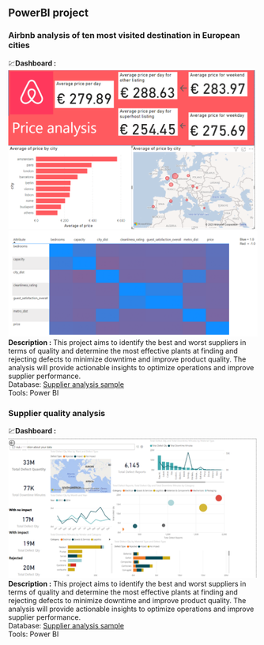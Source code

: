 ## PowerBI project

### Airbnb analysis of ten most visited destination in European cities
💹**Dashboard :** ![pic](https://github.com/chungyuenleung/MyPowerBI-milestone/blob/main/airbnb%20sample1.png)
![pic](https://github.com/chungyuenleung/MyPowerBI-milestone/blob/main/airbnb%20sample%202.png)
**Description :** This project aims to identify the best and worst suppliers in terms of quality and determine the most effective plants at finding and rejecting defects to minimize downtime and improve product quality. The analysis will provide actionable insights to optimize operations and improve supplier performance.<br>
Database: [Supplier analysis sample](https://github.com/chungyuenleung/MyPowerBI-milestone/blob/main/Supplier%20Quality%20Analysis%20Sample.xlsx) <br>
Tools: Power BI <br>

### Supplier quality analysis
💹**Dashboard :** ![pic](https://github.com/chungyuenleung/MyPowerBI-milestone/blob/main/supplier%20quality%20analysis.png)
**Description :** This project aims to identify the best and worst suppliers in terms of quality and determine the most effective plants at finding and rejecting defects to minimize downtime and improve product quality. The analysis will provide actionable insights to optimize operations and improve supplier performance.<br>
Database: [Supplier analysis sample](https://github.com/chungyuenleung/MyPowerBI-milestone/blob/main/Supplier%20Quality%20Analysis%20Sample.xlsx) <br>
Tools: Power BI <br>
